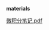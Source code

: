 <!-- tabs:start -->
**materials**

[微积分笔记.pdf](https://gh.hitcs.cc/https://raw.githubusercontent.com/HIT-OpenCS/CS_Courses/main/大一/微积分B/materials/微积分笔记.pdf)

<!-- tabs:end -->